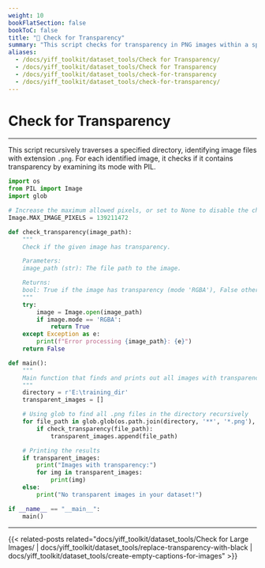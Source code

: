 ```yaml
---
weight: 10
bookFlatSection: false
bookToC: false
title: "🐍 Check for Transparency"
summary: "This script checks for transparency in PNG images within a specified directory and its subdirectories."
aliases:
  - /docs/yiff_toolkit/dataset_tools/Check for Transparency/
  - /docs/yiff_toolkit/dataset_tools/Check for Transparency
  - /docs/yiff_toolkit/dataset_tools/check-for-transparency
  - /docs/yiff_toolkit/dataset_tools/check-for-transparency/
---
```


<!--markdownlint-disable MD025 -->

# Check for Transparency

---

This script recursively traverses a specified directory, identifying image files with extension `.png`. For each identified image, it checks if it contains transparency by examining its mode with PIL.

```python
import os
from PIL import Image
import glob

# Increase the maximum allowed pixels, or set to None to disable the check
Image.MAX_IMAGE_PIXELS = 139211472

def check_transparency(image_path):
    """
    Check if the given image has transparency.

    Parameters:
    image_path (str): The file path to the image.

    Returns:
    bool: True if the image has transparency (mode 'RGBA'), False otherwise.
    """
    try:
        image = Image.open(image_path)
        if image.mode == 'RGBA':
            return True
    except Exception as e:
        print(f"Error processing {image_path}: {e}")
    return False

def main():
    """
    Main function that finds and prints out all images with transparency in a given directory.
    """
    directory = r'E:\training_dir'
    transparent_images = []

    # Using glob to find all .png files in the directory recursively
    for file_path in glob.glob(os.path.join(directory, '**', '*.png'), recursive=True):
        if check_transparency(file_path):
            transparent_images.append(file_path)

    # Printing the results
    if transparent_images:
        print("Images with transparency:")
        for img in transparent_images:
            print(img)
    else:
        print("No transparent images in your dataset!")

if __name__ == "__main__":
    main()
```

---

{{< related-posts related="docs/yiff_toolkit/dataset_tools/Check for Large Images/ | docs/yiff_toolkit/dataset_tools/replace-transparency-with-black | docs/yiff_toolkit/dataset_tools/create-empty-captions-for-images" >}}
